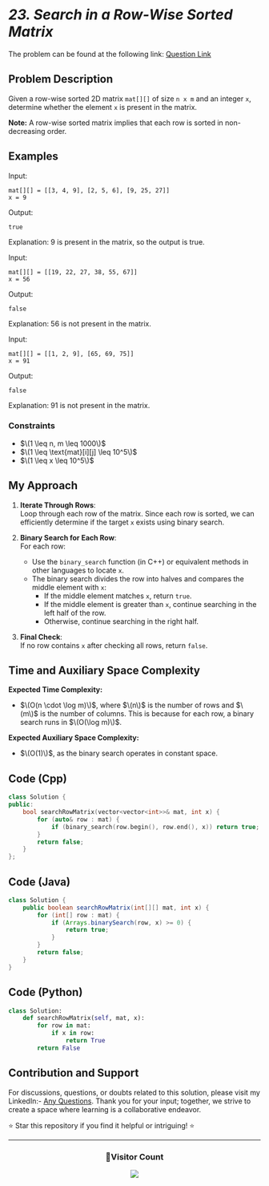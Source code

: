 # _23. Search in a Row-Wise Sorted Matrix_

The problem can be found at the following link: [Question Link](https://www.geeksforgeeks.org/problems/search-in-a-row-wise-sorted-matrix/1)

## Problem Description

Given a row-wise sorted 2D matrix `mat[][]` of size `n x m` and an integer `x`, determine whether the element `x` is present in the matrix.

**Note:** A row-wise sorted matrix implies that each row is sorted in non-decreasing order.

## Examples

Input:

```
mat[][] = [[3, 4, 9], [2, 5, 6], [9, 25, 27]]
x = 9
```

Output:

```
true
```

Explanation: 9 is present in the matrix, so the output is true.

Input:

```
mat[][] = [[19, 22, 27, 38, 55, 67]]
x = 56
```

Output:

```
false
```

Explanation: 56 is not present in the matrix.

Input:

```
mat[][] = [[1, 2, 9], [65, 69, 75]]
x = 91
```

Output:

```
false
```

Explanation: 91 is not present in the matrix.

### Constraints

- $\(1 \leq n, m \leq 1000\)$
- $\(1 \leq \text{mat}[i][j] \leq 10^5\)$
- $\(1 \leq x \leq 10^5\)$

## My Approach

1. **Iterate Through Rows**:  
   Loop through each row of the matrix. Since each row is sorted, we can efficiently determine if the target `x` exists using binary search.

2. **Binary Search for Each Row**:  
   For each row:

   - Use the `binary_search` function (in C++) or equivalent methods in other languages to locate `x`.
   - The binary search divides the row into halves and compares the middle element with `x`:
     - If the middle element matches `x`, return `true`.
     - If the middle element is greater than `x`, continue searching in the left half of the row.
     - Otherwise, continue searching in the right half.

3. **Final Check**:  
   If no row contains `x` after checking all rows, return `false`.

## Time and Auxiliary Space Complexity

**Expected Time Complexity:**

- $\(O(n \cdot \log m)\)$, where $\(n\)$ is the number of rows and $\(m\)$ is the number of columns. This is because for each row, a binary search runs in $\(O(\log m)\)$.

**Expected Auxiliary Space Complexity:**

- $\(O(1)\)$, as the binary search operates in constant space.

## Code (Cpp)

```cpp
class Solution {
public:
    bool searchRowMatrix(vector<vector<int>>& mat, int x) {
        for (auto& row : mat) {
            if (binary_search(row.begin(), row.end(), x)) return true;
        }
        return false;
    }
};
```

## Code (Java)

```java
class Solution {
    public boolean searchRowMatrix(int[][] mat, int x) {
        for (int[] row : mat) {
            if (Arrays.binarySearch(row, x) >= 0) {
                return true;
            }
        }
        return false;
    }
}
```

## Code (Python)

```python
class Solution:
    def searchRowMatrix(self, mat, x):
        for row in mat:
            if x in row:
                return True
        return False
```

## Contribution and Support

For discussions, questions, or doubts related to this solution, please visit my LinkedIn:- [Any Questions](https://www.linkedin.com/in/patel-hetkumar-sandipbhai-8b110525a/). Thank you for your input; together, we strive to create a space where learning is a collaborative endeavor.

⭐ Star this repository if you find it helpful or intriguing! ⭐

---

<div align=center>
  <h3><b>📍Visitor Count</b></h3>
</div>

<p align="center" >   
  <img src="https://visitor-badge.laobi.icu/badge?page_id=Hunterdii.GeeksforGeeks-POTD" />  
</p>
